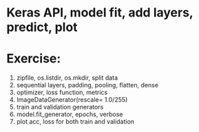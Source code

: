 # Keras API, model fit, add layers, predict, plot
# Exercise:
  1. zipfile, os.listdir, os.mkdir, split data
  2. sequential layers, padding, pooling, flatten, dense
  3. optimizer, loss function, metrics
  4. ImageDataGenerator(rescale= 1.0/255)
  5. train and validation generators
  6. model.fit_generator, epochs, verbose
  7. plot acc, loss for both train and validation
  
  
